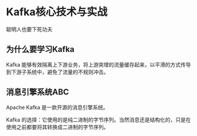 # Kafka核心技术与实战

聪明人也要下死功夫

## 为什么要学习Kafka

Kafka 能够有效隔离上下游业务，将上游突增的流量缓存起来，以平滑的方式传导到下游子系统中，避免了流量的不规则冲击。


## 消息引擎系统ABC

Apache Kafka 是一款开源的消息引擎系统。

Kafka 的选择：它使用的是纯二进制的字节序列。当然消息还是结构化的，只是在使用之前都要将其转换成二进制的字节序列。
 
 